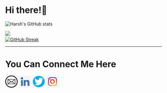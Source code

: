 

<!--
**harshniture/harshniture** is a ✨ _special_ ✨ repository because its `README.md` (this file) appears on your GitHub profile.

Here are some ideas to get you started:

- 🔭 I’m currently working on Web Development
- 🌱 I’m currently learning Computer Science Languages
- 👯 I’m looking to collaborate on ...
- 🤔 I’m looking for help with ...
- 💬 Ask me about ...
- 📫 How to reach me: ...
- 😄 Pronouns: ...
- ⚡ Fun fact: ...
-->


# Hi there!:wave:
![Harsh's GitHub stats](https://github-readme-stats.vercel.app/api?username=harshniture&show_icons=true&theme=radical&count_private=true&hide_border=true&title_color=#FFA500&icon_color=#FFA500&bg_color=)

<img align="centre" src="https://github-readme-stats.vercel.app/api/top-langs/?username=harshniture&theme=radical&hide_border=true&title_color=#FFFFFF&icon_color=#FFFFFF&bg_color=" width="335px" data-canonical-><br>
[![GitHub Streak](http://github-readme-streak-stats.herokuapp.com?user=harshniture&hide_border=true&background=0D111700&border=943BDD00&fire=0FAADA&sideNums=10D906&currStreakLabel=10D906&currStreakNum=10D906&sideLabels=10D906&dates=4F5D78&stroke=7F1DA2&ring=10D906)](https://git.io/streak-stats)
<hr>

### <h1>You Can Connect Me Here </h1> 

[<img height=40 width=40 align="centre" alt="Mail me" src="assets/Mail.png">](mailto:harshniture12@gmail.com)
[<img height=40 width=40 align="centre" alt="Connect on LinkedIn" src="assets/LinkedIn.png">](https://www.linkedin.com/in/harshniture12/) 
[<img height=40 width=40 align="centre" alt="Visit my Twitter Profile" src="assets/Twitter.png">](https://twitter.com/HarshNiture) 
[<img height=40 width=40 align="centre" alt="Visit my Instagram Profile" src="assets/Instagram.jpg">](https://www.instagram.com/harsh_niture/)

